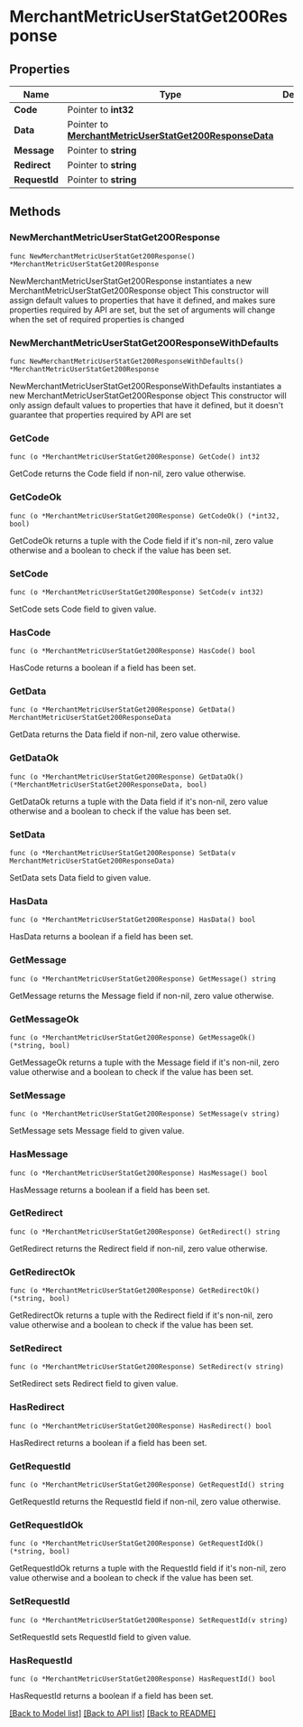# MerchantMetricUserStatGet200Response

## Properties

Name | Type | Description | Notes
------------ | ------------- | ------------- | -------------
**Code** | Pointer to **int32** |  | [optional] 
**Data** | Pointer to [**MerchantMetricUserStatGet200ResponseData**](MerchantMetricUserStatGet200ResponseData.md) |  | [optional] 
**Message** | Pointer to **string** |  | [optional] 
**Redirect** | Pointer to **string** |  | [optional] 
**RequestId** | Pointer to **string** |  | [optional] 

## Methods

### NewMerchantMetricUserStatGet200Response

`func NewMerchantMetricUserStatGet200Response() *MerchantMetricUserStatGet200Response`

NewMerchantMetricUserStatGet200Response instantiates a new MerchantMetricUserStatGet200Response object
This constructor will assign default values to properties that have it defined,
and makes sure properties required by API are set, but the set of arguments
will change when the set of required properties is changed

### NewMerchantMetricUserStatGet200ResponseWithDefaults

`func NewMerchantMetricUserStatGet200ResponseWithDefaults() *MerchantMetricUserStatGet200Response`

NewMerchantMetricUserStatGet200ResponseWithDefaults instantiates a new MerchantMetricUserStatGet200Response object
This constructor will only assign default values to properties that have it defined,
but it doesn't guarantee that properties required by API are set

### GetCode

`func (o *MerchantMetricUserStatGet200Response) GetCode() int32`

GetCode returns the Code field if non-nil, zero value otherwise.

### GetCodeOk

`func (o *MerchantMetricUserStatGet200Response) GetCodeOk() (*int32, bool)`

GetCodeOk returns a tuple with the Code field if it's non-nil, zero value otherwise
and a boolean to check if the value has been set.

### SetCode

`func (o *MerchantMetricUserStatGet200Response) SetCode(v int32)`

SetCode sets Code field to given value.

### HasCode

`func (o *MerchantMetricUserStatGet200Response) HasCode() bool`

HasCode returns a boolean if a field has been set.

### GetData

`func (o *MerchantMetricUserStatGet200Response) GetData() MerchantMetricUserStatGet200ResponseData`

GetData returns the Data field if non-nil, zero value otherwise.

### GetDataOk

`func (o *MerchantMetricUserStatGet200Response) GetDataOk() (*MerchantMetricUserStatGet200ResponseData, bool)`

GetDataOk returns a tuple with the Data field if it's non-nil, zero value otherwise
and a boolean to check if the value has been set.

### SetData

`func (o *MerchantMetricUserStatGet200Response) SetData(v MerchantMetricUserStatGet200ResponseData)`

SetData sets Data field to given value.

### HasData

`func (o *MerchantMetricUserStatGet200Response) HasData() bool`

HasData returns a boolean if a field has been set.

### GetMessage

`func (o *MerchantMetricUserStatGet200Response) GetMessage() string`

GetMessage returns the Message field if non-nil, zero value otherwise.

### GetMessageOk

`func (o *MerchantMetricUserStatGet200Response) GetMessageOk() (*string, bool)`

GetMessageOk returns a tuple with the Message field if it's non-nil, zero value otherwise
and a boolean to check if the value has been set.

### SetMessage

`func (o *MerchantMetricUserStatGet200Response) SetMessage(v string)`

SetMessage sets Message field to given value.

### HasMessage

`func (o *MerchantMetricUserStatGet200Response) HasMessage() bool`

HasMessage returns a boolean if a field has been set.

### GetRedirect

`func (o *MerchantMetricUserStatGet200Response) GetRedirect() string`

GetRedirect returns the Redirect field if non-nil, zero value otherwise.

### GetRedirectOk

`func (o *MerchantMetricUserStatGet200Response) GetRedirectOk() (*string, bool)`

GetRedirectOk returns a tuple with the Redirect field if it's non-nil, zero value otherwise
and a boolean to check if the value has been set.

### SetRedirect

`func (o *MerchantMetricUserStatGet200Response) SetRedirect(v string)`

SetRedirect sets Redirect field to given value.

### HasRedirect

`func (o *MerchantMetricUserStatGet200Response) HasRedirect() bool`

HasRedirect returns a boolean if a field has been set.

### GetRequestId

`func (o *MerchantMetricUserStatGet200Response) GetRequestId() string`

GetRequestId returns the RequestId field if non-nil, zero value otherwise.

### GetRequestIdOk

`func (o *MerchantMetricUserStatGet200Response) GetRequestIdOk() (*string, bool)`

GetRequestIdOk returns a tuple with the RequestId field if it's non-nil, zero value otherwise
and a boolean to check if the value has been set.

### SetRequestId

`func (o *MerchantMetricUserStatGet200Response) SetRequestId(v string)`

SetRequestId sets RequestId field to given value.

### HasRequestId

`func (o *MerchantMetricUserStatGet200Response) HasRequestId() bool`

HasRequestId returns a boolean if a field has been set.


[[Back to Model list]](../README.md#documentation-for-models) [[Back to API list]](../README.md#documentation-for-api-endpoints) [[Back to README]](../README.md)


